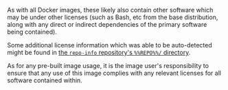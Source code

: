 As with all Docker images, these likely also contain other software which may be under other licenses (such as Bash, etc from the base distribution, along with any direct or indirect dependencies of the primary software being contained).

Some additional license information which was able to be auto-detected might be found in [the `repo-info` repository's `%%REPO%%/` directory](https://github.com/docker-library/repo-info/tree/master/repos/%%REPO%%).

As for any pre-built image usage, it is the image user's responsibility to ensure that any use of this image complies with any relevant licenses for all software contained within.
